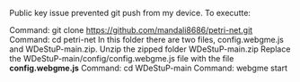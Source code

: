 Public key issue prevented git push from my device.
To executte:

Command: git clone https://github.com/mandali8686/petri-net.git
Command: cd petri-net
In this folder there are two files, config.webgme.js and WDeStuP-main.zip. Unzip the zipped folder WDeStuP-main.zip
Replace the WDeStuP-main/config/config.webgme.js file with the file **config.webgme.js**
Command: cd WDeStuP-main
Command: webgme start
